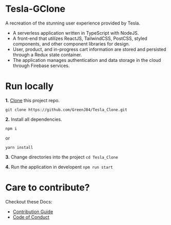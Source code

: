 # Tesla-GClone

A recreation of the stunning user experience provided by Tesla.

- A serverless application written in TypeScript with NodeJS. 
- A front-end that utilizes ReactJS, TailwindCSS, PostCSS, styled components, and other component libraries for design. 
- User, product, and in-progress cart information are stored and persisted through a Redux state container. 
- The application manages authentication and data storage in the cloud through Firebase services.

# Run locally

**1.**  [Clone](https://docs.github.com/en/repositories/creating-and-managing-repositories/cloning-a-repository) this project repo.

```
git clone https://github.com/GreenJ84/Tesla_Clone.git
```

**2.**  Install all dependencies.
```
npm i
```
or
```
yarn install
```

**3.** Change directories into the project
```cd Tesla_Clone```

**4.** Run the application in developent
```npm run start```

# Care to contribute?

Checkout these Docs:
  - [Contribution Guide](https://github.com/GreenJ84/GreenJ84/blob/main/profile_contributions.md.md#profile-contributions-guidline)
  - [Code of Conduct](https://github.com/GreenJ84/GreenJ84/blob/main/profile_code_of_conduct.md#contributor-code-of-conduct)
